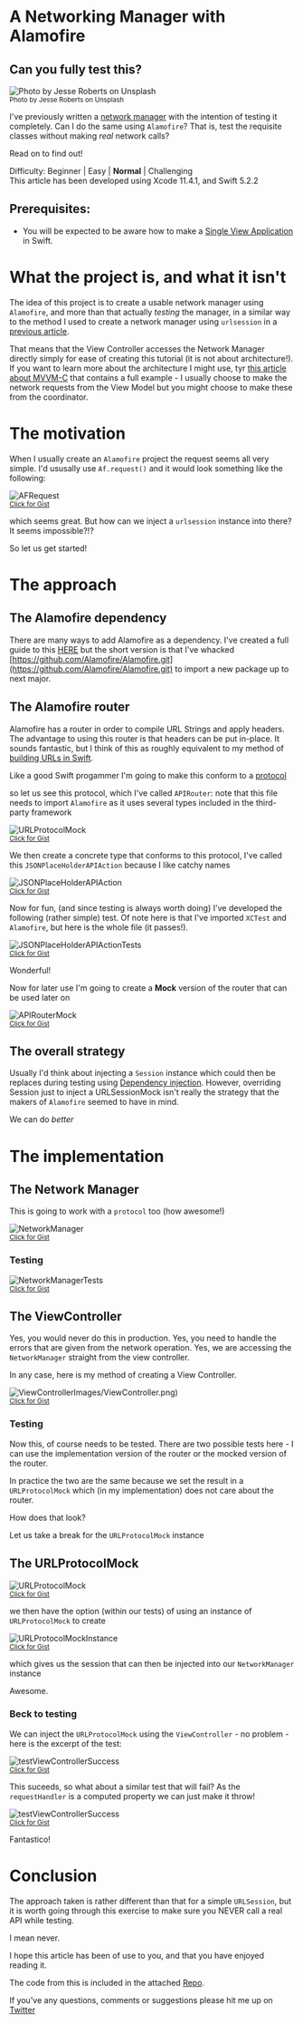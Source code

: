 # A Networking Manager with Alamofire
## Can you fully test this?

![Photo by Jesse Roberts on Unsplash](Images/photo-1475855581690-80accde3ae2b.jpeg)<br/>
<sub>Photo by Jesse Roberts on Unsplash<sub>

I've previously written a [network manager](https://medium.com/@stevenpcurtis.sc/my-basic-httpmanager-in-swift-db2be1e340c2) with the intention of testing it completely. Can I do the same using `Alamofire`? That is, test the requisite classes without making *real* network calls?

Read on to find out!

Difficulty: Beginner | Easy | **Normal** | Challenging<br/>
This article has been developed using Xcode 11.4.1, and Swift 5.2.2

## Prerequisites: 
* You will be expected to be aware how to make a [Single View Application](https://medium.com/swlh/your-first-ios-application-using-xcode-9983cf6efb71) in Swift.


# What the project is, and what it isn't
The idea of this project is to create a usable network manager using `Alamofire`, and more than that actually *testing* the manager, in a similar way to the method I used to create a network manager using `urlsession` in a [previous article](https://medium.com/@stevenpcurtis.sc/my-basic-httpmanager-in-swift-db2be1e340c2).

That means that the View Controller accesses the Network Manager directly simply for ease of creating this tutorial (it is not about architecture!). If you want to learn more about the architecture I might use, tyr [this article about MVVM-C](https://medium.com/@stevenpcurtis.sc/mvvm-c-architecture-with-dependency-injection-testing-3b7197eb2e4d) that contains a full example - I usually choose to make the network requests from  the View Model but you might choose to make these from the coordinator.

# The motivation
When I usually create an `Alamofire` project the request seems all very simple. I'd ususally use `Af.request()` and it would look something like the following:

![AFRequest](Images/AFRequest.png)<br>
<sub>[Click for Gist](https://gist.github.com/stevencurtis/e7948b1db62fd7d4ac7a3d58cd3db164)<sub>

which seems great. But how can we inject a `urlsession` instance into there? It seems impossible?!? 

So let us get started!

# The approach
## The Alamofire dependency
There are many ways to add Alamofire as a dependency. I've created a full guide to this [HERE](https://medium.com/@stevenpcurtis.sc/use-swift-package-manager-to-add-dependencies-b605f91a4990) but the short version is that I've whacked [https://github.com/Alamofire/Alamofire.git](https://github.com/Alamofire/Alamofire.git) to import a new package up to next major.

## The Alamofire router
Alamofire has a router in order to compile URL Strings and apply headers. The advantage to using this router is  that headers can be put in-place. It sounds fantastic, but I think of this as roughly equivalent to my method of [building URLs in Swift](https://medium.com/swlh/building-urls-in-swift-51f21240c537). 

Like a good Swift progammer I'm going to make this conform to a [protocol](https://medium.com/@stevenpcurtis.sc/protocols-in-swift-f46c31283b18)

so let us see this protocol, which I've called `APIRouter`: note that this file needs to import `Alamofire` as it uses several types included in the third-party framework

![URLProtocolMock](Images/APIRouter.png)<br>
<sub>[Click for Gist](https://gist.github.com/stevencurtis/588bec50335625eb9bca18e1aea7416b)<sub>

We then create a concrete type that conforms to this protocol, I've called this `JSONPlaceHolderAPIAction` because I like catchy names

![JSONPlaceHolderAPIAction](Images/JSONPlaceHolderAPIAction.png)<br>
<sub>[Click for Gist](https://gist.github.com/stevencurtis/2e94068bd1d8757b123775278b6c869b)<sub>

Now for fun, (and since testing is always worth doing) I've developed the following (rather simple) test. Of note here is that I've imported `XCTest` and `Alamofire`, but here is the whole file (it passes!).

![JSONPlaceHolderAPIActionTests](Images/JSONPlaceHolderAPIActionTests.png)<br>
<sub>[Click for Gist](https://gist.github.com/stevencurtis/ed18af01dc0699a21e1e2a1d33b7127b)<sub>

Wonderful!

Now for later use I'm going to create a **Mock** version of the router that can be used later on

![APIRouterMock](Images/APIRouterMock.png)<br>
<sub>[Click for Gist](https://gist.github.com/stevencurtis/1b3f444e732482e64cfd1e823ecc847c)<sub>

## The overall strategy
Usually I'd think about injecting a `Session` instance which could then be replaces during testing using [Dependency injection](https://medium.com/@stevenpcurtis.sc/learning-dependency-injection-using-swift-c94183742187). However, overriding Session just to inject a URLSessionMock isn't really the strategy that the makers of `Alamofire` seemed to have in mind. 

We can do *better* 

# The implementation


## The Network Manager
This is going to work with a `protocol` too (how awesome!) 

![NetworkManager](Images/NetworkManager.png)<br>
<sub>[Click for Gist](https://gist.github.com/stevencurtis/b9292f371fb4e444f313dd04b50736ac)<sub>

### Testing

![NetworkManagerTests](Images/NetworkManagerTests.png)<br>
<sub>[Click for Gist](https://gist.github.com/stevencurtis/4d66acb204cb0a75b01f6af314424c34)<sub>


## The ViewController
Yes, you would never do this in production. Yes, you need to handle the errors that are given from the network operation. Yes, we are accessing the `NetworkManager` straight from the view controller. 

In any case, here is my method of creating a View Controller.

![ViewController]()Images/ViewController.png)<br>
<sub>[Click for Gist](https://gist.github.com/stevencurtis/36694bb54776956844cf24074b268b6c)<sub>

### Testing
Now this, of course needs to be tested. There are two possible tests here - I can use the implementation version of the router or the mocked version of the router. 

In practice the two are the same because we set the result in a `URLProtocolMock` which (in my implementation) does not care about the router. 

How does that look?

Let us take a break for the `URLProtocolMock` instance

## The URLProtocolMock
![URLProtocolMock](Images/URLProtocolMock.png)<br>
<sub>[Click for Gist](https://gist.github.com/stevencurtis/fd0d8bbae7627204b0a2ffc0d2f5cbd0)<sub>

we then have the option (within our tests) of using an instance of `URLProtocolMock` to create 

![URLProtocolMockInstance](Images/URLProtocolMockInstance.png)<br>
<sub>[Click for Gist](https://gist.github.com/stevencurtis/fc39c2ee383b4b70a5cbc11fbd3c5645)<sub>

which gives us the session that can then be injected into our `NetworkManager` instance

Awesome.

### Beck to testing
We can inject the `URLProtocolMock` using the `ViewController` - no problem - here is the excerpt of the test:

![testViewControllerSuccess](Images/testViewControllerSuccess.png)<br>
<sub>[Click for Gist](https://gist.github.com/stevencurtis/f76811cb8719d999e251fbf956d23e52)<sub>

This suceeds, so what about a similar test that will fail? As the `requestHandler` is a computed property we can just make it throw!

![testViewControllerSuccess](Images/testViewControllerFailure.png)<br>
<sub>[Click for Gist](https://gist.github.com/stevencurtis/2fa2364ada59cfe1c49e36d2c2c2e1b2)<sub>

Fantastico!

# Conclusion
The approach taken is rather different than that for a simple `URLSession`, but it is worth going through this exercise to make sure you NEVER call a real API while testing. 

I mean never.

I hope this article has been of use to you, and that you have enjoyed reading it.

The code from this is included in the attached [Repo](https://github.com/stevencurtis/SwiftCoding/tree/master/AlamofireNetworking). 

If you've any questions, comments or suggestions please hit me up on [Twitter](https://twitter.com/stevenpcurtis) 
